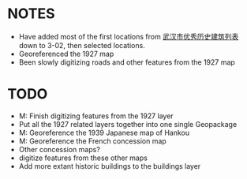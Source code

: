 # NOTES

* Have added most of the first locations from [武汉市优秀历史建筑列表](https://zh.wikipedia.org/wiki/%E6%AD%A6%E6%B1%89%E5%B8%82%E4%BC%98%E7%A7%80%E5%8E%86%E5%8F%B2%E5%BB%BA%E7%AD%91%E5%88%97%E8%A1%A8) down to 3-02, then selected locations.
* Georeferenced the 1927 map
* Been slowly digitizing roads and other features from the 1927 map

# TODO

* M: Finish digitizing features from the 1927 layer
* Put all the 1927 related layers together into one single Geopackage
* M: Georeference the 1939 Japanese map of Hankou
* M: Georeference the French concession map
* Other concession maps?
* digitize features from these other maps
* Add more extant historic buildings to the buildings layer


